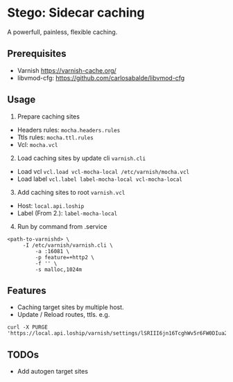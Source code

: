 # Stego: Sidecar caching
A powerfull, painless, flexible caching.

## Prerequisites
  - Varnish https://varnish-cache.org/
  - libvmod-cfg: https://github.com/carlosabalde/libvmod-cfg

## Usage
1. Prepare caching sites
 - Headers rules: `mocha.headers.rules`
 - Ttls rules: `mocha.ttl.rules`
 - Vcl: `mocha.vcl`

2. Load caching sites by update cli `varnish.cli`
 - Load vcl `vcl.load vcl-mocha-local /etc/varnish/mocha.vcl`
 - Load label `vcl.label label-mocha-local vcl-mocha-local`

3. Add caching sites to root `varnish.vcl`
 - Host: `local.api.loship`
 - Label (From 2.): `label-mocha-local`

4. Run by command from .service
 ```
 <path-to-varnishd> \
	  -I /etc/varnish/varnish.cli \
          -a :16081 \
          -p feature=+http2 \
          -f '' \
          -s malloc,1024m
 ```

## Features
- Caching target sites by multiple host.
- Update / Reload routes, ttls. e.g.
 ```
 curl -X PURGE 'https://local.api.loship/varnish/settings/lSRIII6jn16TcghWv5r6FW0DIua2Obzl/reload'
 ```

## TODOs
- Add autogen target sites 
